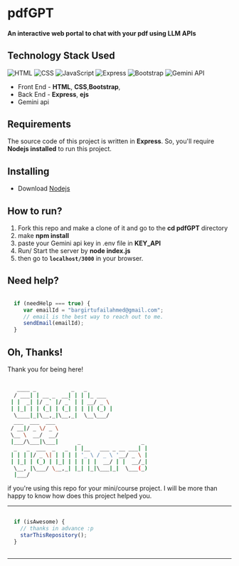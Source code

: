 # pdfGPT
#### An interactive web portal to chat with your pdf using LLM APIs

## Technology Stack Used

![HTML](https://img.shields.io/badge/frontend-html-orange.svg?logo=html5&style=flat-square) 
![CSS](https://img.shields.io/badge/frontend-css-yellowgreen.svg?logo=css3&style=flat-square)
![JavaScript](https://img.shields.io/badge/frontend-js-ff69b4.svg?logo=javascript&style=flat-square)
![Express](https://img.shields.io/badge/backend-php-blue.svg?logo=php&style=flat-square) 
![Bootstrap](https://img.shields.io/badge/database-mysql-lightgray.svg?logo=mysql&logoColor=white&style=flat-square) 
![Gemini API](https://img.shields.io/badge/database-mysql-lightgray.svg?logo=mysql&logoColor=white&style=flat-square) 

- Front End - **HTML**, **CSS**,**Bootstrap**,
- Back End - **Express**, **ejs**
- Gemini api
 

## Requirements

The source code of this project is written in **Express**. So, you'll require **Nodejs installed** to run this project.

## Installing 
- Download [Nodejs](https://nodejs.org/en)
 

## How to run?

1. Fork this repo and make a clone of it and go to the **cd pdfGPT**  directory
2. make **npm install**
3. paste your Gemini api key in .env file in **KEY_API**
4. Run/ Start the server by **node index.js**
5. then go to  **`localhost/3000`** in your browser.

## Need help?

```javascript

  if (needHelp === true) {
     var emailId = "bargirtufailahmed@gmail.com";
     // email is the best way to reach out to me.
     sendEmail(emailId);
  }

```
 

 
## Oh, Thanks!

 
Thank you for being here!
 
```bash

   ____ _           _   _                   
  / ___| | __ _  __| | | |_ ___             
 | |  _| |/ _` |/ _` | | __/ _ \            
 | |_| | | (_| | (_| | | || (_) |           
  \____|_|\__,_|\__,_|  \__\___/            
  ___  ___  ___                             
 / __|/ _ \/ _ \                            
 \__ \  __/  __/                            
 |___/\___|\___|      _                   _ 
  _   _  ___  _   _  | |__   ___ _ __ ___| |
 | | | |/ _ \| | | | | '_ \ / _ \ '__/ _ \ |
 | |_| | (_) | |_| | | | | |  __/ | |  __/_|
  \__, |\___/ \__,_| |_| |_|\___|_|  \___(_)
  |___/                                     


```

 if you're using this repo for your mini/course project. I will be more than happy to know how does this project helped you.

 

------

```javascript

  if (isAwesome) {
    // thanks in advance :p
    starThisRepository();
  }
  
```

-------
